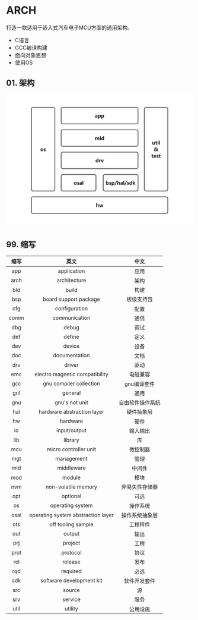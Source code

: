 # ARCH

打造一款适用于嵌入式汽车电子MCU方面的通用架构。

* C语言
* GCC编译构建
* 面向对象思想
* 使用OS

## 01. 架构

![arch](./doc/arch/arch.png)

## 99. 缩写

| 缩写 |                英文                |       中文       |
| :--: | :--------------------------------: | :--------------: |
| app |            application            |       应用       |
| arch |            architecture            |       架构       |
| bld |               build               |       构建       |
| bsp |       board support package       |    板级支持包    |
| cfg |           configuration           |       配置       |
| comm |           communication           |       通信       |
| dbg |               debug               |       调试       |
| def |               define               |       定义       |
| dev |               device               |       设备       |
| doc |           documentation           |       文档       |
| drv |               driver               |       驱动       |
| emc |   electro magnetic compatibility   |     电磁兼容     |
| gcc |      gnu compiler collection      |   gnu编译套件   |
| gnl |              general              |       通用       |
| gnu |           gnu's not unit           | 自由软件操作系统 |
| hal |     hardware abstraction layer     |    硬件抽象层    |
|  hw  |              hardware              |       硬件       |
|  io  |            input/output            |     输入输出     |
| lib |              library              |        库        |
| mcu |       micro controller unit       |     微控制器     |
| mgt |             management             |       管理       |
| mid |             middleware             |      中间件      |
| mod |               module               |       模块       |
| nvm |        non-volatile memory        |  非易失性存储器  |
| opt |              optional              |       可选       |
|  os  |          operating system          |     操作系统     |
| osal | operating system abstraction layer |  操作系统抽象层  |
| ots |         off tooling sample         |     工程样件     |
| out |               output               |       输出       |
| prj |              project              |       工程       |
| prot |              protocol              |       协议       |
| rel |              release              |       发布       |
| rqd |              required              |       必选       |
| sdk |      software development kit      |   软件开发套件   |
| src |               source               |        源        |
| srv |              service              |       服务       |
| util |              utility              |     公用设施     |
